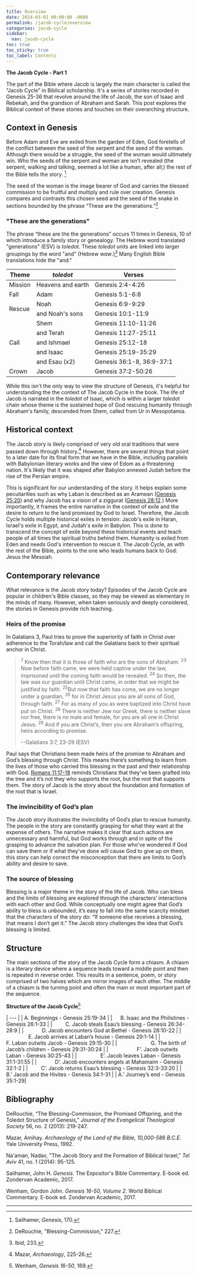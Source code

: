 ```yaml
---
title: Overview
date: 2024-03-01 00:00:00 -0600
permalink: /jacob-cycle/overview
categories: jacob-cycle
sidebar:
  nav: jacob-cycle
toc: true
toc_sticky: true
toc_label: Contents
---
```

**The Jacob Cycle - Part 1**

The part of the Bible where Jacob is largely the main character is called the "Jacob Cycle" in 
Biblical scholarship. It's a series of stories recorded in Genesis 25-36 that revolve around the 
life of Jacob, the son of Isaac and Rebekah, and the grandson of Abraham and Sarah. This post 
explores the Biblical context of these stories and touches on their overarching structure.

## Context in Genesis

Before Adam and Eve are exiled from the garden of Eden, God foretells of the conflict between the 
seed of the serpent and the seed of the woman. Although there would be a struggle, the seed of the 
woman would ultimately win. Who the seeds of the serpent and woman are isn’t revealed (the serpent, 
walking and talking, seemed a lot like a human, after all;) the rest of the Bible tells the story.
[^1]

The seed of the woman is the image bearer of God and carries the blessed commission to be fruitful 
and multiply and rule over creation. Genesis compares and contrasts this chosen seed and the seed 
of the snake in sections bounded by the phrase “These are the generations.”[^2]

### "These are the generations"

The phrase “these are the the generations” occurs 11 times in Genesis, 10 of which introduce a 
family story or genealogy. The Hebrew word translated "generations" (ESV) is *toledot*. These 
*toledot* units are linked into larger groupings by the word "and" (Hebrew *waw*.)[^5] Many 
English Bible translations hide the "and."

<table>
  <thead>
    <tr>
      <th>Theme</th>
      <th><em>toledot</em></th>
      <th>Verses</th>
    </tr>
  </thead>
  <tbody>
    <tr>
      <td>Mission</td>
      <td>Heavens and earth</td>
      <td>Genesis 2:4-4:26</td>
    </tr>
    <tr>
      <td>Fall</td>
      <td>Adam</td>
      <td>Genesis 5:1-6:8</td>
    </tr>
    <tr>
      <td rowspan=2>Rescue</td>
      <td>Noah</td>
      <td>Genesis 6:9-9:29</td>
    </tr>
    <tr>
      <td>and Noah's sons</td>
      <td>Genesis 10:1-11:9</td>
    </tr>
    <tr>
      <td rowspan=5>Call</td>
      <td>Shem</td>
      <td>Genesis 11:10-11:26</td>
    </tr>
    <tr>
      <td>and Terah</td>
      <td>Genesis 11:27-25:11</td>
    </tr>
    <tr>
      <td>and Ishmael</td>
      <td>Genesis 25:12-18</td>
    </tr>
    <tr>
      <td>and Isaac</td>
      <td>Genesis 25:19-35:29</td>
    </tr>
    <tr>
      <td>and Esau (x2)</td>
      <td>Genesis 36:1-8, 36:9-37:1</td>
    </tr>
    <tr>
      <td>Crown</td>
      <td>Jacob</td>
      <td>Genesis 37:2-50:26</td>
    </tr>
  </tbody>
</table>

While this isn't the only way to view the structure of Genesis, it's helpful for understanding the
the context of The Jacob Cycle in the book. The life of Jacob is narrated in the *toledot* of 
Isaac, which is within a larger *toledot* chain whose theme is the sustained hope of God rescuing 
humanity through Abraham's family, descended from Shem, called from Ur in Mesopotamia.

## Historical context

The Jacob story is likely comprised of very old oral traditions that were passed down through 
history.[^3] However, there are several things that point to a later date for its final form that we 
have in the Bible, including parallels with Babylonian literary works and the view of Edom as a 
threatening nation. It's likely that it was shaped after Babylon annexed Judah before the rise of 
the Persian empire.

This is significant for our understanding of the story. It helps explain some peculiarities such as 
why Laban is described as an Aramean ([Genesis 25:20](https://biblia.com/bible/esv/genesis/25/20)) 
and why Jacob has a vision of a ziggurat
([Genesis 28:12](https://biblia.com/bible/esv/genesis/28/12).) More importantly, it frames the
entire narrative in the context of exile and the desire to return to the land promised by God to
Israel. Therefore, the Jacob Cycle holds multiple historical exiles in tension: Jacob's exile in
Haran, Israel's exile in Egypt, and Judah's exile in Babylon. This is done to transcend the concept
of exile beyond these historical events and teach people of all times the spiritual truths behind
them. Humanity is exiled from Eden and needs God's intervention to rescue it. The Jacob Cycle, as 
with the rest of the Bible, points to the one who leads humans back to God: Jesus the Messiah.

## Contemporary relevance

What relevance is the Jacob story today? Episodes of the Jacob Cycle are popular in children's Bible
classes, so they may be viewed as elementary in the minds of many. However, when taken seriously 
and deeply considered, the stories in Genesis provide rich teaching.

### Heirs of the promise

In Galatians 3, Paul tries to prove the superiority of faith in Christ over adherence to the 
Torah/law and call the Galatians back to their spiritual anchor in Christ.

> <sup>7</sup> Know then that it is those of faith who are the sons of Abraham. <sup>23</sup> Now 
before faith came, we were held captive under the law, imprisoned until the coming faith would be 
revealed. <sup>24</sup> So then, the law was our guardian until Christ came, in order that we might 
be justified by faith. <sup>25</sup>But now that faith has come, we are no longer under a guardian, 
<sup>26</sup> for in Christ Jesus you are all sons of God, through faith. <sup>27</sup> For as many 
of you as were baptized into Christ have put on Christ. <sup>28</sup> There is neither Jew nor 
Greek, there is neither slave nor free, there is no male and female, for you are all one in Christ 
Jesus. <sup>29</sup> And if you are Christ’s, then you are Abraham’s offspring, heirs according to 
promise.
>
> --Galatians 3:7, 23-29 (ESV)

Paul says that Christians been made heirs of the promise to Abraham and God’s blessing through 
Christ. This means there’s something to learn from the lives of those who carried this 
blessing in the past and their relationship with God.
[Romans 11:17-18](https://biblia.com/bible/esv/romans/11/17-18) reminds Christians that they've been 
grafted into the tree and it’s not they who supports the root, but the root that supports them. The 
story of Jacob is the story about the foundation and formation of the root that is Israel.

### The invincibility of God’s plan

The Jacob story illustrates the invincibility of God’s plan to rescue humanity. The people in the 
story are constantly grasping for what they want at the expense of others. The narrative makes it 
clear that such actions are unnecessary and harmful, but God works through and in spite of the 
grasping to advance the salvation plan. For those who've wondered if God can save them or if what 
they've done will cause God to give up on them, this story can help correct the misconception that 
there are limits to God’s ability and desire to save.

### The source of blessing

Blessing is a major theme in the story of the life of Jacob. Who can bless and the limits of 
blessing are explored through the characters’ interactions with each other and God. While 
conceptually one might agree that God’s ability to bless is unbounded, it’s easy to fall into the
same scarcity mindset that the characters of the story do: “If someone else receives a blessing,
that means I don’t get it.” The Jacob story challenges the idea that God’s blessing is limited.

## Structure

The main sections of the story of the Jacob Cycle form a chiasm. A chiasm is a literary device 
where a sequence leads toward a middle point and then is repeated in reverse order. This results in 
a sentence, poem, or story comprised of two halves which are mirror images of each other. The 
middle of a chiasm is the turning point and often the main or most important part of the sequence.

**Structure of the Jacob Cycle**[^6]

| --- |
| A. Beginnings - Genesis 25:19-34  |
| &ensp;&ensp; B. Isaac and the Philistines - Genesis 26:1-33  |
| &ensp;&ensp;&ensp;&ensp; C. Jacob steals Esau’s blessing - Genesis 26:34-28:9  |
| &ensp;&ensp;&ensp;&ensp;&ensp;&ensp; D. Jacob encounters God at Bethel - Genesis 28:10-22  |
| &ensp;&ensp;&ensp;&ensp;&ensp;&ensp;&ensp;&ensp; E. Jacob arrives at Laban’s house - Genesis 29:1-14  |
| &ensp;&ensp;&ensp;&ensp;&ensp;&ensp;&ensp;&ensp;&ensp;&ensp; F. Laban outwits Jacob - Genesis 29:15-30  |
| &ensp;&ensp;&ensp;&ensp;&ensp;&ensp;&ensp;&ensp;&ensp;&ensp;&ensp;&ensp; G. The birth of Jacob’s children - Genesis 29:31-30:24  |
| &ensp;&ensp;&ensp;&ensp;&ensp;&ensp;&ensp;&ensp;&ensp;&ensp; F’. Jacob outwits Laban - Genesis 30:25-43  |
| &ensp;&ensp;&ensp;&ensp;&ensp;&ensp;&ensp;&ensp; E’. Jacob leaves Laban - Genesis 31:1-31:55  |
| &ensp;&ensp;&ensp;&ensp;&ensp;&ensp; D’. Jacob encounters angels at Mahamaim - Genesis 32:1-2  |
| &ensp;&ensp;&ensp;&ensp; C’. Jacob returns Esau’s blessing - Genesis 32:3-33:20  |
| &ensp;&ensp; B.’ Jacob and the Hivites - Genesis 34:1-31  |
| A.’ Journey’s end - Genesis 35:1-29|


[^1]: Sailhamer, *Genesis*, 170.
[^2]: DeRouchie, "Blessing-Commission," 227.
[^3]: Mazar, *Archaeology*, 225-26.
[^4]: Na'aman, "The Jacob Story", 116.
[^5]: Ibid, 233.
[^6]: Wenham, *Genesis 16-50*, 169.

## Bibliography

DeRouchie, “The Blessing-Commission, the Promised Offspring, and the Toledot Structure of Genesis,” 
*Journal of the Evangelical Theological Society* 56, no. 2 (2013): 219-247.

Mazar, Amihay. *Archaeology of the Land of the Bible, 10,000-586 B.C.E.* Yale University Press, 
1992.

Na'aman, Nadav, "The Jacob Story and the Formation of Biblical Israel," *Tel Aviv* 41, no. 1 
(2014): 95-125.

Sailhamer, John H. *Genesis*. The Expositor's Bible Commentary. E-book ed. Zondervan Academic, 2017. 

Wenham, Gordon John. *Genesis 16-50, Volume 2*. World Biblical Commentary. E-book ed. Zondervan 
Academic, 2017.

---